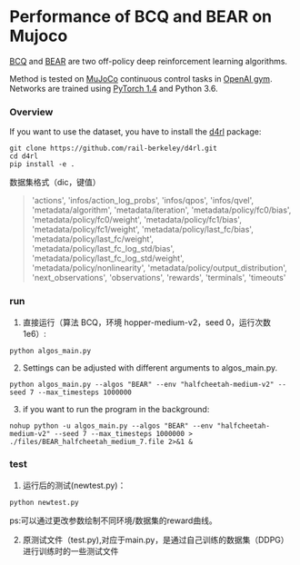 # Performance of BCQ and BEAR on Mujoco
[BCQ](http://proceedings.mlr.press/v97/fujimoto19a.html) and [BEAR](https://arxiv.org/abs/1906.00949) are two off-policy deep reinforcement learning algorithms.

Method is tested on [MuJoCo](http://www.mujoco.org/) continuous control tasks in [OpenAI gym](https://github.com/openai/gym). 
Networks are trained using [PyTorch 1.4](https://github.com/pytorch/pytorch) and Python 3.6. 

### Overview

If you want to use the dataset, you have to install the [d4rl](https://github.com/rail-berkeley/d4rl) package:
```
git clone https://github.com/rail-berkeley/d4rl.git
cd d4rl
pip install -e .
```

数据集格式（dic，键值）
> 'actions', 'infos/action_log_probs', 'infos/qpos', 'infos/qvel', 'metadata/algorithm', 'metadata/iteration', 'metadata/policy/fc0/bias', 'metadata/policy/fc0/weight', 'metadata/policy/fc1/bias', 'metadata/policy/fc1/weight', 'metadata/policy/last_fc/bias', 'metadata/policy/last_fc/weight', 'metadata/policy/last_fc_log_std/bias', 'metadata/policy/last_fc_log_std/weight', 'metadata/policy/nonlinearity', 'metadata/policy/output_distribution', 'next_observations', 'observations', 'rewards', 'terminals', 'timeouts'

### run
1. 直接运行（算法 BCQ，环境 hopper-medium-v2，seed 0，运行次数 1e6）:
```
python algos_main.py
```
2. Settings can be adjusted with different arguments to algos_main.py.
```
python algos_main.py --algos "BEAR" --env "halfcheetah-medium-v2" --seed 7 --max_timesteps 1000000
```
3. if you want to run the program in the background:
```
nohup python -u algos_main.py --algos "BEAR" --env "halfcheetah-medium-v2" --seed 7 --max_timesteps 1000000 > ./files/BEAR_halfcheetah_medium_7.file 2>&1 &
```
### test
1. 运行后的测试(newtest.py)：
```
python newtest.py
```
ps:可以通过更改参数绘制不同环境/数据集的reward曲线。

2. 原测试文件（test.py),对应于main.py，是通过自己训练的数据集（DDPG）进行训练时的一些测试文件